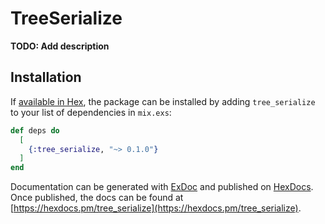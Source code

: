 # TreeSerialize

**TODO: Add description**

## Installation

If [available in Hex](https://hex.pm/docs/publish), the package can be installed
by adding `tree_serialize` to your list of dependencies in `mix.exs`:

```elixir
def deps do
  [
    {:tree_serialize, "~> 0.1.0"}
  ]
end
```

Documentation can be generated with [ExDoc](https://github.com/elixir-lang/ex_doc)
and published on [HexDocs](https://hexdocs.pm). Once published, the docs can
be found at [https://hexdocs.pm/tree_serialize](https://hexdocs.pm/tree_serialize).


